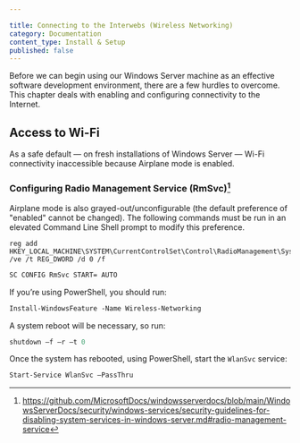 ```yaml
---

title: Connecting to the Interwebs (Wireless Networking)
category: Documentation
content_type: Install & Setup
published: false
---
```


<!-- Begin GitHub-Flavored Markdown (GFM)
See: https://docs.github.com/get-started/writing-on-github
Spec: https://github.github.com/gfm
-->

<!-- Not covered: Preparing device for (and installing) host OS --

Windows Server 2016/2022 Standard with Desktop Experience.
Windows Server 2016 Standard is for physical or minimally-virtualized environments.

See: https://www.microsoft.com/en-us/d/windows-server-2016-standard/dg7gmgf0ds12/0004

-->

Before we can begin using our Windows Server machine as an effective software
development environment, there are a few hurdles to overcome. This chapter deals
with enabling and configuring connectivity to the Internet.

## Access to Wi-Fi

As a safe default &mdash; on fresh installations of Windows Server &mdash;
Wi-Fi connectivity inaccessible because Airplane mode is enabled.

### Configuring Radio Management Service (RmSvc)[^1]

Airplane mode is also grayed-out/unconfigurable (the default preference of
"enabled" cannot be changed). The following commands must be run in an elevated
Command Line Shell prompt to modify this preference.

<!-- FIXME(DerekNonGeneric):
Determine where from & document the below registry modification.
-->

```text
reg add HKEY_LOCAL_MACHINE\SYSTEM\CurrentControlSet\Control\RadioManagement\SystemRadioState /ve /t REG_DWORD /d 0 /f
```

```cmd
SC CONFIG RmSvc START= AUTO
```

<!--
https://www.intel.com/content/www/us/en/download/19351/windows-10-and-windows-11-wi-fi-drivers-for-intel-wireless-adapters.html
https://support.lenovo.com/us/en/downloads/ds503062-fibocom-l850-gl-wireless-wan-driver-for-windows-10-version-1709-or-later-thinkpad
-->

If you’re using PowerShell, you should run:

```ps
Install-WindowsFeature -Name Wireless-Networking
```

A system reboot will be necessary, so run:

```ps
shutdown –f –r –t 0
```

Once the system has rebooted, using PowerShell, start the `WlanSvc` service:

```ps
Start-Service WlanSvc –PassThru
```

[^1]: https://github.com/MicrosoftDocs/windowsserverdocs/blob/main/WindowsServerDocs/security/windows-services/security-guidelines-for-disabling-system-services-in-windows-server.md#radio-management-service
